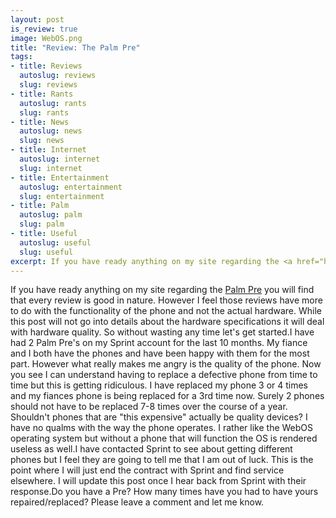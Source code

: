 ```yaml
--- 
layout: post
is_review: true
image: WebOS.png
title: "Review: The Palm Pre"
tags: 
- title: Reviews
  autoslug: reviews
  slug: reviews
- title: Rants
  autoslug: rants
  slug: rants
- title: News
  autoslug: news
  slug: news
- title: Internet
  autoslug: internet
  slug: internet
- title: Entertainment
  autoslug: entertainment
  slug: entertainment
- title: Palm
  autoslug: palm
  slug: palm
- title: Useful
  autoslug: useful
  slug: useful
excerpt: If you have ready anything on my site regarding the <a href="http://www.josephcrawford.com/?s=Palm+Pre">Palm Pre</a> you will find that every review is good in nature.  However I feel those reviews have more to do with the functionality of the phone and not the actual hardware.
---
```

If you have ready anything on my site regarding the [Palm Pre](http://www.josephcrawford.com/?s=Palm+Pre) you will find that every review is good in nature.  However I feel those reviews have more to do with the functionality of the phone and not the actual hardware.  While this post will not go into details about the hardware specifications it will deal with hardware quality.  So without wasting any time let's get started.I have had 2 Palm Pre's on my Sprint account for the last 10 months.  My fiance and I both have the phones and have been happy with them for the most part.  However what really makes me angry is the quality of the phone.  Now you see I can understand having to replace a defective phone from time to time but this is getting ridiculous.  I have replaced my phone 3 or 4 times and my fiances phone is being replaced for a 3rd time now.  Surely 2 phones should not have to be replaced 7-8 times over the course of a year.  Shouldn't phones that are "this expensive" actually be quality devices?  I have no qualms with the way the phone operates.  I rather like the WebOS operating system but without a phone that will function the OS is rendered useless as well.I have contacted Sprint to see about getting different phones but I feel they are going to tell me that I am out of luck.  This is the point where I will just end the contract with Sprint and find service elsewhere.  I will update this post once I hear back from Sprint with their response.Do you have a Pre?  How many times have you had to have yours repaired/replaced?  Please leave a comment and let me know.
